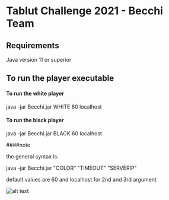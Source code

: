 # Tablut Challenge 2021 - Becchi Team
 

## Requirements #####
Java version 11 or superior

## To run the player executable ###### 

#### To run the white player ##

java -jar Becchi.jar WHITE 60 localhost


#### To run the black player ##

java -jar Becchi.jar BLACK 60 localhost


####note

the general syntax is:

java -jar Becchi.jar "COLOR" "TIMEOUT" "SERVERIP"

default values are 60 and localhost for 2nd and 3rd argument

![alt text](https://www.valsassinanews.com/wp-content/uploads/2019/05/capra-orobica-valgerola-2019-3.jpg)
